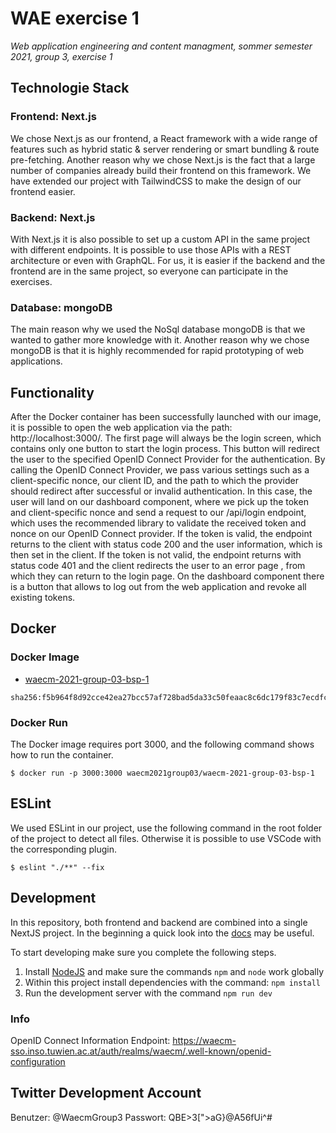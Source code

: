 # WAE exercise 1
*Web application engineering and content managment, sommer semester 2021, group 3, exercise 1*

## Technologie Stack

### Frontend: Next.js
We chose Next.js as our frontend, a React framework with a wide range of features such as hybrid static & server rendering or smart bundling & route pre-fetching. Another reason why we chose Next.js is the fact that a large number of companies already build their frontend on this framework. We have extended our project with TailwindCSS to make the design of our frontend easier.

### Backend: Next.js
With Next.js it is also possible to set up a custom API in the same project with different endpoints. It is possible to use those APIs with a REST architecture or even with GraphQL. For us, it is easier if the backend and the frontend are in the same project, so everyone can participate in the exercises.

### Database: mongoDB
The main reason why we used the NoSql database mongoDB is that we wanted to gather more knowledge with it. Another reason why we chose mongoDB is that it is highly recommended for rapid prototyping of web applications.

## Functionality
After the Docker container has been successfully launched with our image, it is possible to open the web application via the path: http://localhost:3000/. The first page will always be the login screen, which contains only one button to start the login process. This button will redirect the user to the specified OpenID Connect Provider for the authentication. By calling the OpenID Connect Provider, we pass various settings such as a client-specific nonce, our client ID, and the path to which the provider should redirect after successful or invalid authentication. In this case, the user will land on our dashboard component, where we pick up the token and client-specific nonce and send a request to our /api/login endpoint, which uses the recommended library to validate the received token and nonce on our OpenID Connect provider. If the token is valid, the endpoint returns to the client with status code 200 and the user information, which is then set in the client. If the token is not valid, the endpoint returns with status code 401 and the client redirects the user to an error page , from which they can return to the login page. On the dashboard component there is a button that allows to log out from the web application and revoke all existing tokens. 

## Docker

### Docker Image 
* [waecm-2021-group-03-bsp-1](https://hub.docker.com/r/waecm2021group03/waecm-2021-group-03-bsp-1)


```
sha256:f5b964f8d92cce42ea27bcc57af728bad5da33c50feaac8c6dc179f83c7ecdfc
```

### Docker Run
The Docker image requires port 3000, and the following command shows how to run the container.

```
$ docker run -p 3000:3000 waecm2021group03/waecm-2021-group-03-bsp-1
```

## ESLint 
We used ESLint in our project, use the following command in the root folder of the project to detect all files. Otherwise it is possible to use VSCode with the corresponding plugin.

```
$ eslint "./**" --fix
```

## Development

In this repository, both frontend and backend are combined into a single NextJS project. In the beginning a quick look into the [docs](https://nextjs.org) may be useful.

To start developing make sure you complete the following steps.

1. Install [NodeJS](https://nodejs.org/) and make sure the commands `npm` and `node` work globally
2. Within this project install dependencies with the command: `npm install`
3. Run the development server with the command `npm run dev`


### Info
OpenID Connect Information Endpoint: https://waecm-sso.inso.tuwien.ac.at/auth/realms/waecm/.well-known/openid-configuration

## Twitter Development Account
Benutzer: @WaecmGroup3
Passwort: QBE>3[">aG}@A56fUi^#
